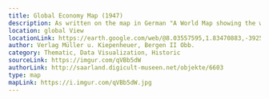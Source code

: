 ```yaml
---
title: Global Economy Map (1947)
description: As written on the map in German "A World Map showing the work of people as well as the treasures and commodities of the Earth" it shows a completely different world view compared to know, roughly 75 years later. 
location: global View
locationLink: https://earth.google.com/web/@8.03557595,1.83470883,-3925.40639868a,27821080.32843591d,35y,356.709772h,0t,0r
author: Verlag Müller u. Kiepenheuer, Bergen II Obb.
category: Thematic, Data Visualization, Historic
sourceLink: https://imgur.com/qVBb5dW
authorLink: http://saarland.digicult-museen.net/objekte/6603
type: map
mapLink: https://i.imgur.com/qVBb5dW.jpg
---
```

